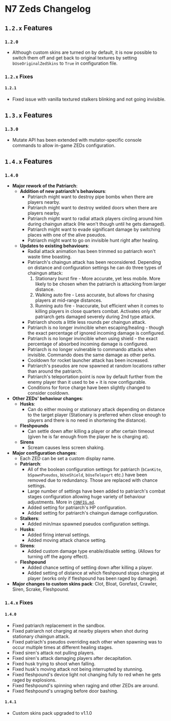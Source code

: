 # N7 Zeds Changelog

## `1.2.x` Features

### `1.2.0`

- Although custom skins are turned on by default, it is now possible to switch them off and get back to original textures by setting `bUseOriginalZedSkins` to `True` in configuration file.

### `1.2.x` Fixes

#### `1.2.1`

- Fixed issue with vanilla textured stalkers blinking and not going invisible.

## `1.3.x` Features

### `1.3.0`

- Mutate API has been extended with mutator-specific console commands to allow in-game ZEDs configuration.

## `1.4.x` Features

### `1.4.0`

- **Major rework of the Patriarch**:
  + **Addition of new patriarch's behaviours**:
    * Patriarch might want to destroy pipe bombs when there are players nearby.
    * Patriarch might want to destroy welded doors when there are players nearby.
    * Patriarch might want to radial attack players circling around him during chaingun attack (He won't though until he gets damaged).
    * Patriarch might want to evade significant damage by switching places with one of the alive pseudos.
    * Patriarch might want to go on invisible hunt right after healing. 
  + **Updates to existing behaviours**:
    * Radial attack animation has been trimmed so patriarch won't waste time boasting.
    * Patriarch's chaingun attack has been reconsidered. Depending on distance and configuration settings he can do three types of chaingun attack:
       1. Stationary burst fire - More accurate, yet less mobile. More likely to be chosen when the patriarch is attacking from larger distance.
       2. Walking auto fire - Less accurate, but allows for chasing players at mid-range distances.
       3. Running auto fire - Inaccurate, but efficient when it comes to killing players in close quarters combat. Activates only after patriarch gets damaged severely during 2nd type attack.
    * Patriarch shoots a little less rounds per chaingun attack.
    * Patriarch is no longer invincible when escaping/healing - though the exact percentage of ignored incoming damage is configured.
    * Patriarch is no longer invincible when using shield - the exact percentage of absorbed incoming damage is configured.
    * Patriarch is no longer vulnerable to commando attacks when invisible. Commando does the same damage as other perks.
    * Cooldown for rocket launcher attack has been increased.
    * Patriarch's pseudos are now spawned at random locations rather than around the patriarch.
    * Patriarch's teleportation point is now by default further from the enemy player than it used to be + it is now configurable.
    * Conditions for force charge have been slightly changed to consider cooldown.
- **Other ZEDs' behaviour changes**:
  + **Husks**:
    * Can do either moving or stationary attack depending on distance to the target player (Stationary is preferred when close enough to players and there is no need in shortening the distance).
  + **Fleshpounds**
    * Can settle down after killing a player or after certain timeout (given he is far enough from the player he is charging at).
  + **Sirens**
    * Scream causes less screen shaking.
- **Major configuration changes**:
  + Each ZED can be set a custom display name.
  + **Patriarch**:
    * All of the boolean configuration settings for patriarch (`bCanKite`, `bSpawnPseudos`, `bUseShield`, `bUseTeleport` etc.) have been removed due to redundancy. Those are replaced with chance settings.
    * Large number of settings have been added to patriarch's combat stages configuration allowing huge variety of behaviour adjustments. More in [`CONFIG.md`](./CONFIG.md).
    * Added setting for patriarch's HP configuration.
    * Added setting for patriarch's chaingun damage configuration.
  + **Stalkers**:
    * Added min/max spawned pseudos configuration settings.
  + **Husks**:
    * Added firing interval settings.
    * Added moving attack chance setting.
  + **Sirens**:
    * Added custom damage type enable/disable setting. (Allows for turning off the agony effect).
  + **Fleshpound**
    * Added chance setting of settling down after killing a player.
    * Added setting of distance at which fleshpound stops charging at player (works only if fleshpound has been raged by damage).
- **Major changes to custom skins pack**: Clot, Bloat, Gorefast, Crawler, Siren, Scrake, Fleshpound.

### `1.4.x` Fixes

#### `1.4.0`

- Fixed patriarch replacement in the sandbox.
- Fixed patriarch not charging at nearby players when shot during stationary chaingun attack.
- Fixed patriach's pseudos overriding each other when spawning was to occur multiple times at different healing stages.
- Fixed siren's attack not pulling players.
- Fixed siren's attack damaging players after decapitation.
- Fixed husk trying to shoot when falling.
- Fixed husk's moving attack not being interrupted by stunning.
- Fixed fleshpound's device light not changing fully to red when he gets raged by explosions.
- Fixed fleshpound's spinning when raging and other ZEDs are around.
- Fixed fleshpound's unraging before door bashing.

#### `1.4.1`

- Custom skins pack upgraded to v1.1.0
